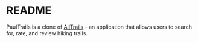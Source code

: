 # README
PaulTrails is a clone of [AllTrails](https://www.alltrails.com/) - an application that allows users to search for, rate, and review hiking trails.

